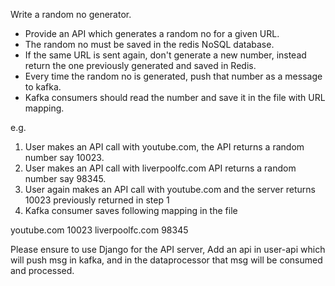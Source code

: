 Write a random no generator.

- Provide an API which generates a random no for a given URL.
- The random no must be saved in the redis NoSQL database.
- If the same URL is sent again, don't generate a new number, instead return the one previously generated and saved in Redis.
- Every time the random no is generated, push that number as a message to kafka.
- Kafka consumers should read the number and save it in the file with URL mapping.

e.g. 
1. User makes an API call with youtube.com, the API returns a random number say 10023.
2. User makes an API call with liverpoolfc.com  API returns a random number say 98345.
3. User again makes an API call with youtube.com and the server returns 10023 previously returned in step 1
4. Kafka consumer saves following mapping in the file

youtube.com 10023
liverpoolfc.com 98345

Please ensure to use Django for the API server, Add an api in user-api which will push msg in kafka, and in the dataprocessor that msg will be consumed and processed.
